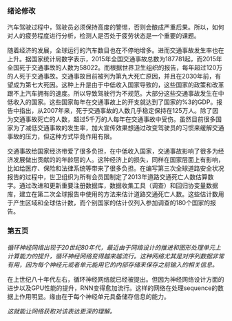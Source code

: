 ### 绪论修改

汽车驾驶过程中，驾驶员必须保持高度的警惕，否则会酿成严重后果。所以，如何对人的疲劳程度进行分析，检测人是否处于疲劳状态是一个重要的课题。

随着经济的发展，全球运行的汽车数目也在不停地增多。进而交通事故发生率也在上升。据国家统计局数字表示，2015年全国交通事故总数为187781起，而2015年全国死于交通事故的人数为58022。而根据世界卫生组织的报告，每年超过120万的人死于交通事故。交通事故目前被列为第九大死亡原因，并且在2030年前，有望成为第七大死因。这种上升是由于中低收入国家导致的，这些国家的政策和改革跟不上汽车拥有的速度。所以导致驾驶行为不规范。大部分这些交通事故发生在中低收入的国家。这些国家每年在交通事故上的开支就达到了国家的%3的GDP。报告中指出，从2007年来，死于交通事故的人数几乎稳定保持在125万人。除了因为交通事故死亡的人数，超过5千万的人每年在交通事故中受伤。虽然目前很多国家为了减低交通事故的发生率，加大宣传效果想通过改变驾驶员的习惯来缓解交通事故的压力，但这种方式毕竟作用有限。

交通事故给国家经济带爱了很多负担，在中低收入国家，交通事故影响了很多为经济发展做出贡献的的年龄层的人。这种经济上的损失，同样在国家层面上有影响，比如给医疗、保险和法律系统等带来了很多负担。在编写第三次全球道路安全状况报告的过程中，世卫组织为所有会员国制定了2013年道路交通死亡人数估算数字。通过改进和更新重要注册数据库，数据收集工具（调查）和回归协变量数据库，建立在第二次全球报告中使用的方法来估计道路交通死亡人数。这些估计数用于产生区域和全球估计数，而个别国家的估计仅列入参加调查的180个国家的报告。

### 第五页

*循环神经网络出现于20世纪80年代，最近由于网络设计的推进和图形处理单元上计算能力的提升，循环神经网络变得越来越流行。这种网络尤其是对序列数据非常有用，因为每个神经元或者单元能用它的内部存储来保存之前输入的相关信息。*

在上世纪八十年代左右，循环神经网络就已经被提出。但因为神经网络设计方面的进步以及GPU性能的提升，RNN变得愈加流行。这样的网络在处理sequence的数据上作用明显。缘由在于每个神经单元具备储存信息的能力。

*这就能让网络获取对该表达更深的理解。*





  
